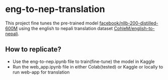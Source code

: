 # eng-to-nep-translation

This project fine tunes the pre-trained model [facebook/nllb-200-distilled-600M](https://huggingface.co/facebook/nllb-200-distilled-600M) using the english to nepali translation dataset [CohleM/english-to-nepali](https://huggingface.co/datasets/CohleM/english-to-nepali).

## How to replicate?

- Use the eng-to-nep.ipynb file to train(fine-tune) the model in Kaggle
- Run the web_app.ipynb file in either Colab(tested) or Kaggle or locally to run web-app for translation
